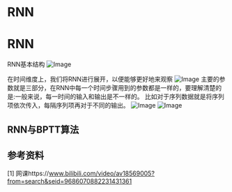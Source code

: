# RNN
# RNN
RNN基本结构
![Image](https://img-blog.csdn.net/20150726081856989)

在时间维度上，我们将RNN进行展开，以便能够更好地来观察
![Image](https://img-blog.csdn.net/20150725163003826)
主要的参数就是三部分，在RNN中每一个时间步骤用到的参数都是一样的，要理解清楚的是:一般来说，每一时间的输入和输出是不一样的。
比如对于序列数据就是将序列项依次传入，每隔序列项再对于不同的输出。
![Image](https://img-blog.csdn.net/20150726081856989)
![Image](https://ws1.sinaimg.cn/large/005BVyzmly1fotn5cyzypj30jg07a74x.jpg)

## RNN与BPTT算法


## 参考资料
[1] 网课https://www.bilibili.com/video/av18569005?from=search&seid=9686070882231431361
